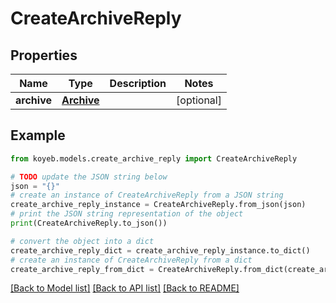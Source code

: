 # CreateArchiveReply


## Properties

Name | Type | Description | Notes
------------ | ------------- | ------------- | -------------
**archive** | [**Archive**](Archive.md) |  | [optional] 

## Example

```python
from koyeb.models.create_archive_reply import CreateArchiveReply

# TODO update the JSON string below
json = "{}"
# create an instance of CreateArchiveReply from a JSON string
create_archive_reply_instance = CreateArchiveReply.from_json(json)
# print the JSON string representation of the object
print(CreateArchiveReply.to_json())

# convert the object into a dict
create_archive_reply_dict = create_archive_reply_instance.to_dict()
# create an instance of CreateArchiveReply from a dict
create_archive_reply_from_dict = CreateArchiveReply.from_dict(create_archive_reply_dict)
```
[[Back to Model list]](../README.md#documentation-for-models) [[Back to API list]](../README.md#documentation-for-api-endpoints) [[Back to README]](../README.md)


